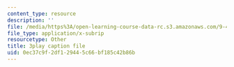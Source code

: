 ```yaml
---
content_type: resource
description: ''
file: /media/https%3A/open-learning-course-data-rc.s3.amazonaws.com/9-40-introduction-to-neural-computation-spring-2018/0ec37c9f2df129445c66bf185c42b86b_Yjeexoq_WAI.srt
file_type: application/x-subrip
resourcetype: Other
title: 3play caption file
uid: 0ec37c9f-2df1-2944-5c66-bf185c42b86b
---
```

